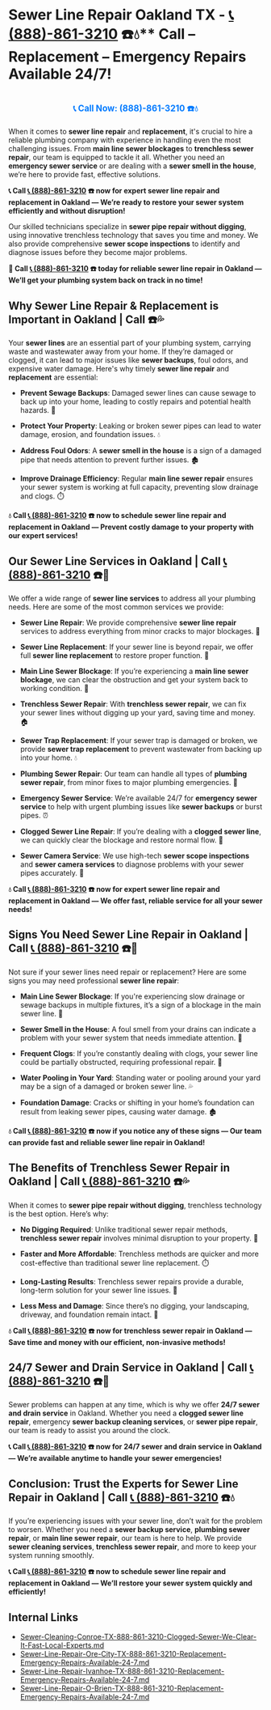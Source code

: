 # Sewer Line Repair Oakland TX - [📞 (888)-861-3210](https://plumbing-texas-3210.netlify.app) ☎️💧** Call – Replacement – Emergency Repairs Available 24/7!
# 

<p align="center" style="font-size: 1.2em; font-weight: bold; margin: 20px 0;">
  <a href="https://plumbing-texas-3210.netlify.app" target="_blank" style="color: #007BFF; text-decoration: none;">📞 Call Now: (888)-861-3210 ☎️💧</a>
</p>

When it comes to **sewer line repair** and **replacement**, it's crucial to hire a reliable plumbing company with experience in handling even the most challenging issues. From **main line sewer blockages** to **trenchless sewer repair**, our team is equipped to tackle it all. Whether you need an **emergency sewer service** or are dealing with a **sewer smell in the house**, we’re here to provide fast, effective solutions.

**📞 Call [📞 (888)-861-3210](https://plumbing-texas-3210.netlify.app) ☎️ now for expert sewer line repair and replacement in Oakland — We’re ready to restore your sewer system efficiently and without disruption!**

Our skilled technicians specialize in **sewer pipe repair without digging**, using innovative trenchless technology that saves you time and money. We also provide comprehensive **sewer scope inspections** to identify and diagnose issues before they become major problems.

**🚨 Call [📞 (888)-861-3210](https://plumbing-texas-3210.netlify.app) ☎️ today for reliable sewer line repair in Oakland — We’ll get your plumbing system back on track in no time!**

## **Why Sewer Line Repair & Replacement is Important in Oakland | Call  ☎️💦**

Your **sewer lines** are an essential part of your plumbing system, carrying waste and wastewater away from your home. If they’re damaged or clogged, it can lead to major issues like **sewer backups**, foul odors, and expensive water damage. Here's why timely **sewer line repair** and **replacement** are essential:

- **Prevent Sewage Backups**: Damaged sewer lines can cause sewage to back up into your home, leading to costly repairs and potential health hazards. 🚽

- **Protect Your Property**: Leaking or broken sewer pipes can lead to water damage, erosion, and foundation issues. 💧

- **Address Foul Odors**: A **sewer smell in the house** is a sign of a damaged pipe that needs attention to prevent further issues. 🏚️

- **Improve Drainage Efficiency**: Regular **main line sewer repair** ensures your sewer system is working at full capacity, preventing slow drainage and clogs. ⏱️

**💧 Call [📞 (888)-861-3210](https://plumbing-texas-3210.netlify.app) ☎️ now to schedule sewer line repair and replacement in Oakland — Prevent costly damage to your property with our expert services!**

## **Our Sewer Line Services in Oakland | Call [📞 (888)-861-3210](https://plumbing-texas-3210.netlify.app) ☎️🔧**

We offer a wide range of **sewer line services** to address all your plumbing needs. Here are some of the most common services we provide:

- **Sewer Line Repair**: We provide comprehensive **sewer line repair** services to address everything from minor cracks to major blockages. 🔧

- **Sewer Line Replacement**: If your sewer line is beyond repair, we offer full **sewer line replacement** to restore proper function. 💪

- **Main Line Sewer Blockage**: If you’re experiencing a **main line sewer blockage**, we can clear the obstruction and get your system back to working condition. 🚿

- **Trenchless Sewer Repair**: With **trenchless sewer repair**, we can fix your sewer lines without digging up your yard, saving time and money. 🏠

- **Sewer Trap Replacement**: If your sewer trap is damaged or broken, we provide **sewer trap replacement** to prevent wastewater from backing up into your home. 💧

- **Plumbing Sewer Repair**: Our team can handle all types of **plumbing sewer repair**, from minor fixes to major plumbing emergencies. 🚽

- **Emergency Sewer Service**: We’re available 24/7 for **emergency sewer service** to help with urgent plumbing issues like **sewer backups** or burst pipes. ⏰

- **Clogged Sewer Line Repair**: If you’re dealing with a **clogged sewer line**, we can quickly clear the blockage and restore normal flow. 🚿

- **Sewer Camera Service**: We use high-tech **sewer scope inspections** and **sewer camera services** to diagnose problems with your sewer pipes accurately. 🎥

**💧 Call [📞 (888)-861-3210](https://plumbing-texas-3210.netlify.app) ☎️ now for expert sewer line repair and replacement in Oakland — We offer fast, reliable service for all your sewer needs!**

## **Signs You Need Sewer Line Repair in Oakland | Call [📞 (888)-861-3210](https://plumbing-texas-3210.netlify.app) ☎️🚨**

Not sure if your sewer lines need repair or replacement? Here are some signs you may need professional **sewer line repair**:

- **Main Line Sewer Blockage**: If you're experiencing slow drainage or sewage backups in multiple fixtures, it’s a sign of a blockage in the main sewer line. 🚿

- **Sewer Smell in the House**: A foul smell from your drains can indicate a problem with your sewer system that needs immediate attention. 💩

- **Frequent Clogs**: If you’re constantly dealing with clogs, your sewer line could be partially obstructed, requiring professional repair. 🔧

- **Water Pooling in Your Yard**: Standing water or pooling around your yard may be a sign of a damaged or broken sewer line. 💦

- **Foundation Damage**: Cracks or shifting in your home’s foundation can result from leaking sewer pipes, causing water damage. 🏚️

**💧 Call [📞 (888)-861-3210](https://plumbing-texas-3210.netlify.app) ☎️ now if you notice any of these signs — Our team can provide fast and reliable sewer line repair in Oakland!**

## **The Benefits of Trenchless Sewer Repair in Oakland | Call [📞 (888)-861-3210](https://plumbing-texas-3210.netlify.app) ☎️💦**

When it comes to **sewer pipe repair without digging**, trenchless technology is the best option. Here’s why:

- **No Digging Required**: Unlike traditional sewer repair methods, **trenchless sewer repair** involves minimal disruption to your property. 🏡

- **Faster and More Affordable**: Trenchless methods are quicker and more cost-effective than traditional sewer line replacement. ⏱️

- **Long-Lasting Results**: Trenchless sewer repairs provide a durable, long-term solution for your sewer line issues. 💪

- **Less Mess and Damage**: Since there’s no digging, your landscaping, driveway, and foundation remain intact. 🌳

**💧 Call [📞 (888)-861-3210](https://plumbing-texas-3210.netlify.app) ☎️ now for trenchless sewer repair in Oakland — Save time and money with our efficient, non-invasive methods!**

## **24/7 Sewer and Drain Service in Oakland | Call [📞 (888)-861-3210](https://plumbing-texas-3210.netlify.app) ☎️🚨**

Sewer problems can happen at any time, which is why we offer **24/7 sewer and drain service** in Oakland. Whether you need a **clogged sewer line repair**, emergency **sewer backup cleaning services**, or **sewer pipe repair**, our team is ready to assist you around the clock.

**📞 Call [📞 (888)-861-3210](https://plumbing-texas-3210.netlify.app) ☎️ now for 24/7 sewer and drain service in Oakland — We’re available anytime to handle your sewer emergencies!**

## **Conclusion: Trust the Experts for Sewer Line Repair in Oakland | Call [📞 (888)-861-3210](https://plumbing-texas-3210.netlify.app) ☎️💧**

If you’re experiencing issues with your sewer line, don’t wait for the problem to worsen. Whether you need a **sewer backup service**, **plumbing sewer repair**, or **main line sewer repair**, our team is here to help. We provide **sewer cleaning services**, **trenchless sewer repair**, and more to keep your system running smoothly.

**📞 Call [📞 (888)-861-3210](https://plumbing-texas-3210.netlify.app) ☎️ now to schedule sewer line repair and replacement in Oakland — We’ll restore your sewer system quickly and efficiently!**


## Internal Links
- [Sewer-Cleaning-Conroe-TX-888-861-3210-Clogged-Sewer-We-Clear-It-Fast-Local-Experts.md](https://github.com/allyoucaneatsushiin/plumbing-texas/blob/main/Sewer-Cleaning-Conroe-TX-888-861-3210-Clogged-Sewer-We-Clear-It-Fast-Local-Experts.md)
- [Sewer-Line-Repair-Ore-City-TX-888-861-3210-Replacement-Emergency-Repairs-Available-24-7.md](https://github.com/allyoucaneatsushiin/plumbing-texas/blob/main/Sewer-Line-Repair-Ore-City-TX-888-861-3210-Replacement-Emergency-Repairs-Available-24-7.md)
- [Sewer-Line-Repair-Ivanhoe-TX-888-861-3210-Replacement-Emergency-Repairs-Available-24-7.md](https://github.com/allyoucaneatsushiin/plumbing-texas/blob/main/Sewer-Line-Repair-Ivanhoe-TX-888-861-3210-Replacement-Emergency-Repairs-Available-24-7.md)
- [Sewer-Line-Repair-O-Brien-TX-888-861-3210-Replacement-Emergency-Repairs-Available-24-7.md](https://github.com/allyoucaneatsushiin/plumbing-texas/blob/main/Sewer-Line-Repair-O-Brien-TX-888-861-3210-Replacement-Emergency-Repairs-Available-24-7.md)
